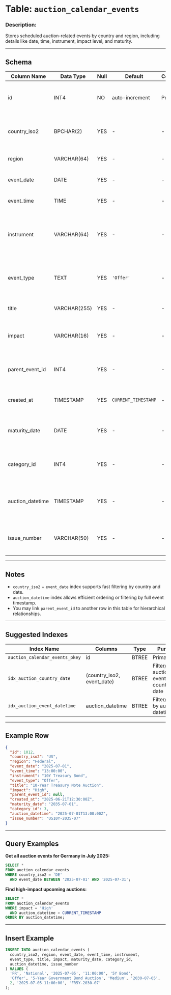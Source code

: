 # Table: `auction_calendar_events`

### Description:

Stores scheduled auction-related events by country and region, including details like date, time, instrument, impact level, and maturity.

---

## Schema

| Column Name       | Data Type    | Null | Default             | Constraints | Description                                                  |
| ----------------- | ------------ | ---- | ------------------- | ----------- | ------------------------------------------------------------ |
| id                | INT4         | NO   | auto-increment      | Primary Key | Unique identifier for each auction event                     |
| country_iso2      | BPCHAR(2)    | YES  | -                   | -           | ISO 3166-1 alpha-2 country code (e.g., 'US', 'DE')           |
| region            | VARCHAR(64)  | YES  | -                   | -           | Region within the country                                    |
| event_date        | DATE         | YES  | -                   | -           | Date of the auction event                                    |
| event_time        | TIME         | YES  | -                   | -           | Time of the auction event                                    |
| instrument        | VARCHAR(64)  | YES  | -                   | -           | Instrument being auctioned (e.g., bonds, treasury bills)     |
| event_type        | TEXT         | YES  | `'Offer'`           | -           | Type of auction event (e.g., 'Offer', 'Reopen', etc.)        |
| title             | VARCHAR(255) | YES  | -                   | -           | Descriptive title of the event                               |
| impact            | VARCHAR(16)  | YES  | -                   | -           | Impact level (e.g., 'High', 'Medium', 'Low')                 |
| parent_event_id   | INT4         | YES  | -                   | -           | Reference to a parent auction event (if any)                 |
| created_at        | TIMESTAMP    | YES  | `CURRENT_TIMESTAMP` | -           | Timestamp when the event was created                         |
| maturity_date     | DATE         | YES  | -                   | -           | Maturity date of the instrument being auctioned              |
| category_id       | INT4         | YES  | -                   | -           | Foreign key reference to event category (if applicable)      |
| auction_datetime  | TIMESTAMP    | YES  | -                   | -           | Combined date and time of the auction for sorting or display |
| issue_number      | VARCHAR(50)  | YES  | -                   | -           | Identifier for the specific instrument issuance              |

---

## Notes

* `country_iso2` + `event_date` index supports fast filtering by country and date.
* `auction_datetime` index allows efficient ordering or filtering by full event timestamp.
* You may link `parent_event_id` to another row in this table for hierarchical relationships.

---

## Suggested Indexes

| Index Name                     | Columns                      | Type  | Purpose                                          |
| ------------------------------ | ---------------------------- | ----- | ------------------------------------------------ |
| `auction_calendar_events_pkey` | id                           | BTREE | Primary key                                      |
| `idx_auction_country_date`     | (country_iso2, event_date)   | BTREE | Filter/search auction events by country and date |
| `idx_auction_event_datetime`   | auction_datetime             | BTREE | Filter/sort by auction datetime                  |

---

## Example Row

```json
{
  "id": 1012,
  "country_iso2": "US",
  "region": "Federal",
  "event_date": "2025-07-01",
  "event_time": "13:00:00",
  "instrument": "10Y Treasury Bond",
  "event_type": "Offer",
  "title": "10-Year Treasury Note Auction",
  "impact": "High",
  "parent_event_id": null,
  "created_at": "2025-06-21T12:30:00Z",
  "maturity_date": "2035-07-01",
  "category_id": 3,
  "auction_datetime": "2025-07-01T13:00:00Z",
  "issue_number": "US10Y-2035-07"
}
```

---

## Query Examples

**Get all auction events for Germany in July 2025:**

```sql
SELECT *
FROM auction_calendar_events
WHERE country_iso2 = 'DE'
  AND event_date BETWEEN '2025-07-01' AND '2025-07-31';
```

**Find high-impact upcoming auctions:**

```sql
SELECT *
FROM auction_calendar_events
WHERE impact = 'High'
  AND auction_datetime > CURRENT_TIMESTAMP
ORDER BY auction_datetime;
```

---

## Insert Example

```sql
INSERT INTO auction_calendar_events (
  country_iso2, region, event_date, event_time, instrument,
  event_type, title, impact, maturity_date, category_id,
  auction_datetime, issue_number
) VALUES (
  'FR', 'National', '2025-07-05', '11:00:00', '5Y Bond',
  'Offer', '5-Year Government Bond Auction', 'Medium', '2030-07-05',
  2, '2025-07-05 11:00:00', 'FR5Y-2030-07'
);
```